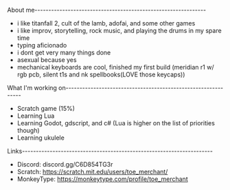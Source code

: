 About me--------------------------------------------------------------

- i like titanfall 2, cult of the lamb, adofai, and some other games
- i like improv, storytelling, rock music, and playing the drums in my spare time
- typing aficionado
- i dont get very many things done
- asexual because yes
- mechanical keyboards are cool, finished my first build (meridian r1 w/ rgb pcb, silent t1s and nk spellbooks(LOVE those keycaps))

What I'm working on--------------------------------------------------------------

- Scratch game (15%)
- Learning Lua 
- Learning Godot, gdscript, and c# (Lua is higher on the list of priorities though)
- Learning ukulele 

Links---------------------------------------------------------------------

- Discord: discord.gg/C6D854TG3r
- Scratch: https://scratch.mit.edu/users/toe_merchant/
- MonkeyType: https://monkeytype.com/profile/toe_merchant
